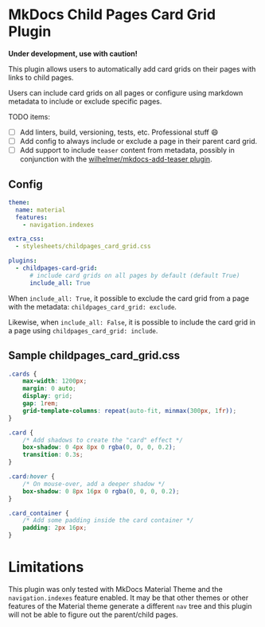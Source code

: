 # MkDocs Child Pages Card Grid Plugin

**Under development, use with caution!**

This plugin allows users to automatically add card grids on their pages with links to child pages.

Users can include card grids on all pages or configure using markdown metadata to include or exclude specific pages.

TODO items:

- [ ] Add linters, build, versioning, tests, etc. Professional stuff 😄
- [ ] Add config to always include or exclude a page in their parent card grid.
- [ ] Add support to include `teaser` content from metadata, possibly in conjunction with the [wilhelmer/mkdocs-add-teaser plugin](https://github.com/wilhelmer/mkdocs-add-teaser).

## Config

```yaml
theme: 
  name: material
  features:
    - navigation.indexes

extra_css:
  - stylesheets/childpages_card_grid.css

plugins:
  - childpages-card-grid:
      # include card grids on all pages by default (default True)
      include_all: True
```

When `include_all: True`, it possible to exclude the card grid from a page with the metadata: `childpages_card_grid: exclude`. 

Likewise, when `include_all: False`, it is possible to include the card grid in a page using `childpages_card_grid: include`.

## Sample childpages_card_grid.css

```css
.cards {
    max-width: 1200px;
    margin: 0 auto;
    display: grid;
    gap: 1rem;
    grid-template-columns: repeat(auto-fit, minmax(300px, 1fr));
}

.card {
    /* Add shadows to create the "card" effect */
    box-shadow: 0 4px 8px 0 rgba(0, 0, 0, 0.2);
    transition: 0.3s;
}

.card:hover {
    /* On mouse-over, add a deeper shadow */
    box-shadow: 0 8px 16px 0 rgba(0, 0, 0, 0.2);
}

.card_container {
    /* Add some padding inside the card container */
    padding: 2px 16px;
}
```

# Limitations

This plugin was only tested with MkDocs Material Theme and the `navigation.indexes` feature enabled. It may be that other themes or other features of the Material theme generate a different `nav` tree and this plugin will not be able to figure out the parent/child pages.
